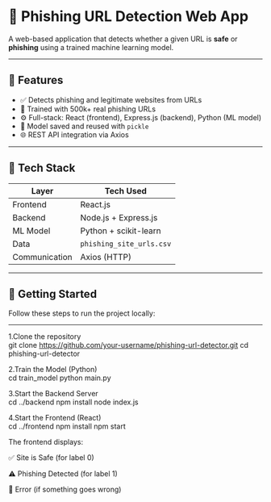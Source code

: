 # 🔐 Phishing URL Detection Web App

A web-based application that detects whether a given URL is **safe** or **phishing** using a trained machine learning model.

---

## 📌 Features

- ✅ Detects phishing and legitimate websites from URLs
- 🧠 Trained with 500k+ real phishing URLs
- ⚙️ Full-stack: React (frontend), Express.js (backend), Python (ML model)
- 💾 Model saved and reused with `pickle`
- 🌐 REST API integration via Axios

---

## 🧠 Tech Stack

| Layer       | Tech Used              |
|-------------|------------------------|
| Frontend    | React.js               |
| Backend     | Node.js + Express.js   |
| ML Model    | Python + scikit-learn  |
| Data        | `phishing_site_urls.csv` |
| Communication | Axios (HTTP)         |

---

## 🚀 Getting Started

Follow these steps to run the project locally:

---

 1.Clone the repository<br>
git clone https://github.com/your-username/phishing-url-detector.git
cd phishing-url-detector

 2.Train the Model (Python)<br>
cd train_model
python main.py

 3.Start the Backend Server<br>
cd ../backend
npm install
node index.js

 4.Start the Frontend (React)<br>
cd ../frontend
npm install
npm start

The frontend displays:

✅ Site is Safe (for label 0)

⚠️ Phishing Detected (for label 1)

🛑 Error (if something goes wrong)








